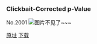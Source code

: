 ### Clickbait-Corrected p-Value
No.2001
![图片不见了~~~](https://imgs.xkcd.com/comics/clickbait_corrected_p_value.png)

[原址](https://xkcd.com//2001) [下载](https://imgs.xkcd.com/comics/clickbait_corrected_p_value.png)

